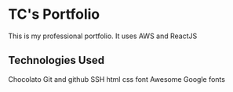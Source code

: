 # TC's Portfolio

This is my professional portfolio. It uses AWS and ReactJS

## Technologies Used

Chocolato
Git and github
SSH
html
css
font Awesome
Google fonts
